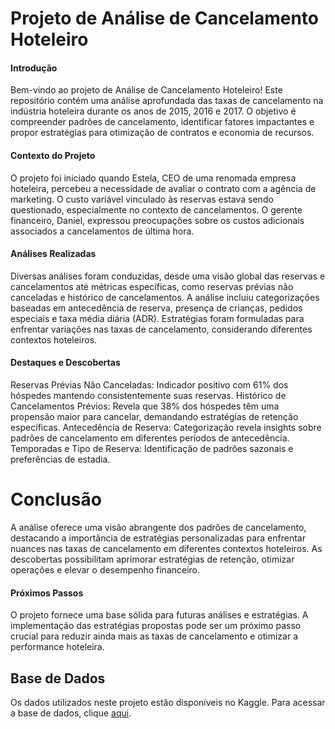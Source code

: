 # Projeto de Análise de Cancelamento Hoteleiro

#### Introdução
Bem-vindo ao projeto de Análise de Cancelamento Hoteleiro! Este repositório contém uma análise aprofundada das taxas de cancelamento na indústria hoteleira durante os anos de 2015, 2016 e 2017. O objetivo é compreender padrões de cancelamento, identificar fatores impactantes e propor estratégias para otimização de contratos e economia de recursos.

#### Contexto do Projeto

O projeto foi iniciado quando Estela, CEO de uma renomada empresa hoteleira, percebeu a necessidade de avaliar o contrato com a agência de marketing. O custo variável vinculado às reservas estava sendo questionado, especialmente no contexto de cancelamentos. O gerente financeiro, Daniel, expressou preocupações sobre os custos adicionais associados a cancelamentos de última hora.

#### Análises Realizadas
Diversas análises foram conduzidas, desde uma visão global das reservas e cancelamentos até métricas específicas, como reservas prévias não canceladas e histórico de cancelamentos. A análise incluiu categorizações baseadas em antecedência de reserva, presença de crianças, pedidos especiais e taxa média diária (ADR). Estratégias foram formuladas para enfrentar variações nas taxas de cancelamento, considerando diferentes contextos hoteleiros.

#### Destaques e Descobertas
Reservas Prévias Não Canceladas: Indicador positivo com 61% dos hóspedes mantendo consistentemente suas reservas.
Histórico de Cancelamentos Prévios: Revela que 38% dos hóspedes têm uma propensão maior para cancelar, demandando estratégias de retenção específicas.
Antecedência de Reserva: Categorização revela insights sobre padrões de cancelamento em diferentes períodos de antecedência.
Temporadas e Tipo de Reserva: Identificação de padrões sazonais e preferências de estadia.

# Conclusão
A análise oferece uma visão abrangente dos padrões de cancelamento, destacando a importância de estratégias personalizadas para enfrentar nuances nas taxas de cancelamento em diferentes contextos hoteleiros. As descobertas possibilitam aprimorar estratégias de retenção, otimizar operações e elevar o desempenho financeiro.

#### Próximos Passos
O projeto fornece uma base sólida para futuras análises e estratégias. A implementação das estratégias propostas pode ser um próximo passo crucial para reduzir ainda mais as taxas de cancelamento e otimizar a performance hoteleira.

## Base de Dados
Os dados utilizados neste projeto estão disponíveis no Kaggle. Para acessar a base de dados, clique [aqui](https://www.kaggle.com/datasets/datacertlaboratoria/projeto-4).

